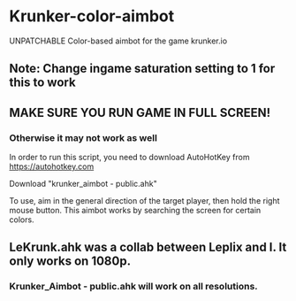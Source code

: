 # Krunker-color-aimbot
UNPATCHABLE Color-based aimbot for the game krunker.io 

## Note: Change ingame saturation setting to 1 for this to work 

## MAKE SURE YOU RUN GAME IN FULL SCREEN! 
### Otherwise it may not work as well 

In order to run this script, you need to download AutoHotKey from https://autohotkey.com 

Download "krunker_aimbot - public.ahk" 

To use, aim in the general direction of the target player, then hold the right mouse button. 
This aimbot works by searching the screen for certain colors. 

## LeKrunk.ahk was a collab between Leplix and I. It only works on 1080p. 
### Krunker_Aimbot - public.ahk will work on all resolutions. 


